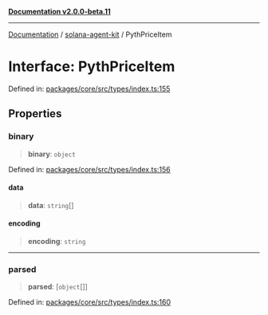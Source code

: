 [**Documentation v2.0.0-beta.11**](../../README.md)

***

[Documentation](../../README.md) / [solana-agent-kit](../README.md) / PythPriceItem

# Interface: PythPriceItem

Defined in: [packages/core/src/types/index.ts:155](https://github.com/michaelessiet/solana-agent-kit/blob/d01565d8314c89261231d701336a71dcba5f4bf6/packages/core/src/types/index.ts#L155)

## Properties

### binary

> **binary**: `object`

Defined in: [packages/core/src/types/index.ts:156](https://github.com/michaelessiet/solana-agent-kit/blob/d01565d8314c89261231d701336a71dcba5f4bf6/packages/core/src/types/index.ts#L156)

#### data

> **data**: `string`[]

#### encoding

> **encoding**: `string`

***

### parsed

> **parsed**: \[`object`[]\]

Defined in: [packages/core/src/types/index.ts:160](https://github.com/michaelessiet/solana-agent-kit/blob/d01565d8314c89261231d701336a71dcba5f4bf6/packages/core/src/types/index.ts#L160)
